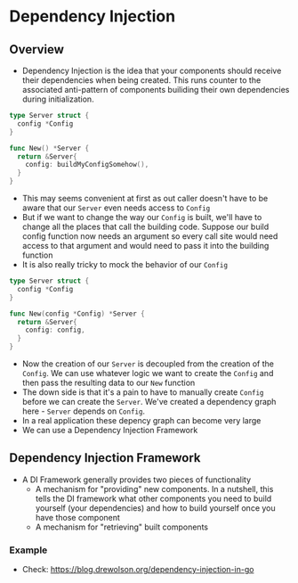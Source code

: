 # Dependency Injection
## Overview
- Dependency Injection is the idea that your components should receive their dependencies when being created. This runs counter to the associated anti-pattern of components builiding their own dependencies during initialization. 
```go
type Server struct {
  config *Config
}

func New() *Server {
  return &Server{
    config: buildMyConfigSomehow(),
  }
}
```
- This may seems convenient at first as out caller doesn't have to be aware that our `Server` even needs access to `Config`
- But if we want to change the way our `Config` is built, we'll have to change all the places that call the building code. Suppose our build config function now needs an argument so every call site would need access to that argument and would need to pass it into the building function
- It is also really tricky to mock the behavior of our `Config`
```go
type Server struct {
  config *Config
}

func New(config *Config) *Server {
  return &Server{
    config: config,
  }
}
```
- Now the creation of our `Server` is decoupled from the creation of the `Config`. We can use whatever logic we want to create the `Config` and then pass the resulting data to our `New` function
- The down side is that it's a pain to have to manually create `Config` before we can create the `Server`. We've created a dependency graph here - `Server` depends on `Config`. 
- In a real application these depency graph can become very large 
- We can use a Dependency Injection Framework

## Dependency Injection Framework
- A DI Framework generally provides two pieces of functionality
	- A mechanism for "providing" new components. In a nutshell, this tells the DI framework what other components you need to build yourself (your dependencies) and how to build yourself once you have those component
	- A mechanism for "retrieving" built components
### Example
- Check: https://blog.drewolson.org/dependency-injection-in-go